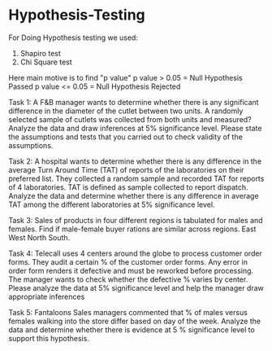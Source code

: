 # Hypothesis-Testing

For Doing Hypothesis testing we used:
1. Shapiro test
2. Chi Square test

Here main motive is to find "p value"
p value > 0.05   =  Null Hypothesis Passed
p value <= 0.05  =  Null Hypothesis Rejected

Task 1:
A F&B manager wants to determine whether there is any significant difference in the diameter of the cutlet between two units. A randomly selected sample of cutlets was collected from both units and measured? Analyze the data and draw inferences at 5% significance level. Please state the assumptions and tests that you carried out to check validity of the assumptions.

Task 2:
A hospital wants to determine whether there is any difference in the average Turn Around Time (TAT) of reports of the laboratories on their preferred list. They collected a random sample and recorded TAT for reports of 4 laboratories. TAT is defined as sample collected to report dispatch. Analyze the data and determine whether there is any difference in average TAT among the different laboratories at 5% significance level.

Task 3:
Sales of products in four different regions is tabulated for males and females. Find if male-female buyer rations are similar across regions. East West North South.

Task 4:
Telecall uses 4 centers around the globe to process customer order forms. They audit a certain % of the customer order forms. Any error in order form renders it defective and must be reworked before processing. The manager wants to check whether the defective % varies by center. Please analyze the data at 5% significance level and help the manager draw appropriate inferences

Task 5:
Fantaloons Sales managers commented that % of males versus females walking into the store differ based on day of the week. Analyze the data and determine whether there is evidence at 5 % significance level to support this hypothesis.
